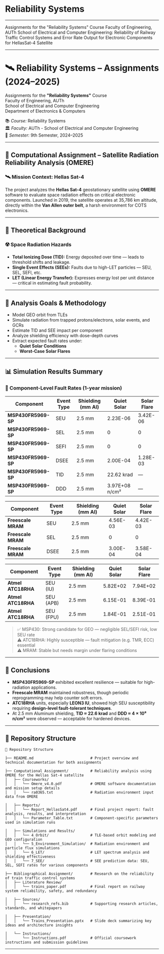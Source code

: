 # Reliability Systems
---

Assignments for the "Reliability Systems" Course Faculty of Engineering, AUTh School of Electrical and Computer Engineering: Reliability of Railway Traffic Control Systems and  Error Rate Output for Electronic Components for HellasSat-4 Satellite

---
# 🛰️ Reliability Systems – Assignments (2024–2025)

Assignments for the **"Reliability Systems"** Course  
Faculty of Engineering, AUTh  
School of Electrical and Computer Engineering  
Department of Electronics & Computers  

📚 *Course:* Reliability Systems  
🏛️ *Faculty:* AUTh - School of Electrical and Computer Engineering  
📅 *Semester:* 9th Semester, 2024–2025  

---

## 📌 Computational Assignment – Satellite Radiation Reliability Analysis (OMERE)

### 🛰️ Mission Context: Hellas Sat-4  
The project analyzes the **Hellas Sat-4** geostationary satellite using **OMERE** software to evaluate space radiation effects on critical electronic components. Launched in 2019, the satellite operates at 35,786 km altitude, directly within the **Van Allen outer belt**, a harsh environment for COTS electronics.

---

## 🧠 Theoretical Background

### ☢️ Space Radiation Hazards
- **Total Ionizing Dose (TID):** Energy deposited over time — leads to threshold shifts and leakage.
- **Single Event Effects (SEEs):** Faults due to high-LET particles — SEU, SEL, SEFI, etc.
- **LET (Linear Energy Transfer):** Expresses energy lost per unit distance — critical in estimating fault probability.

---

## 🔬 Analysis Goals & Methodology

- Model GEO orbit from TLEs  
- Simulate radiation from trapped protons/electrons, solar events, and GCRs  
- Estimate TID and SEE impact per component  
- Analyze shielding efficiency with dose-depth curves  
- Extract expected fault rates under:
  - **Quiet Solar Conditions**
  - **Worst-Case Solar Flares**

---

## 📊 Simulation Results Summary

### 🧪 Component-Level Fault Rates (1-year mission)

| Component             | Event Type | Shielding (mm Al) | Quiet Solar | Solar Flare |
|----------------------|------------|-------------------|-------------|-------------|
| **MSP430FR5969-SP**  | SEU        | 2.5 mm            | 2.23E-06    | 3.42E-06    |
| **MSP430FR5969-SP**  | SEL        | 2.5 mm            | 0           | 0           |
| **MSP430FR5969-SP**  | SEFI       | 2.5 mm            | 0           | 0           |
| **MSP430FR5969-SP**  | DSEE       | 2.5 mm            | 2.00E-04    | 1.28E-03    |
| **MSP430FR5969-SP**  | TID        | 2.5 mm            | 22.62 krad  | —           |
| **MSP430FR5969-SP**  | DDD        | 2.5 mm            | 3.97E+08 n/cm² | —        |

| Component             | Event Type | Shielding (mm Al) | Quiet Solar | Solar Flare |
|----------------------|------------|-------------------|-------------|-------------|
| **Freescale MRAM**   | SEU        | 2.5 mm            | 4.56E-03    | 4.42E-03    |
| **Freescale MRAM**   | SEL        | 2.5 mm            | 0           | 0           |
| **Freescale MRAM**   | DSEE       | 2.5 mm            | 3.00E-04    | 3.58E-04    |

| Component             | Event Type | Shielding (mm Al) | Quiet Solar | Solar Flare |
|----------------------|------------|-------------------|-------------|-------------|
| **Atmel ATC18RHA**   | SEU (IU)   | 2.5 mm            | 5.82E+02    | 7.94E+02    |
| **Atmel ATC18RHA**   | SEU (APB)  | 2.5 mm            | 6.15E-01    | 8.39E-01    |
| **Atmel ATC18RHA**   | SEU (FPU)  | 2.5 mm            | 1.84E-01    | 2.51E-01    |

> ✅ MSP430: Strong candidate for GEO — negligible SEL/SEFI risk, low SEU rate  
> ⚠️ ATC18RHA: Highly susceptible — fault mitigation (e.g. TMR, ECC) essential  
> ⚠️ MRAM: Stable but needs margin under flaring conditions  

---

## 📘 Conclusions

- **MSP430FR5969-SP** exhibited excellent resilience — suitable for high-radiation applications.
- **Freescale MRAM** maintained robustness, though periodic reprogramming may help counter soft errors.
- **ATC18RHA** units, especially **LEON3 IU**, showed high SEU susceptibility requiring **design-level fault-tolerant techniques**.
- At 2.5 mm Aluminum shielding, **TID ≈ 22.6 krad** and **DDD ≈ 4 × 10⁸ n/cm²** were observed — acceptable for hardened devices.

---

## 📁 Repository Structure

```
📁 Repository Structure

├── README.md                          # Project overview and technical documentation for both assignments

├── Computational Assignment/          # Reliability analysis using OMERE for the Hellas Sat-4 satellite
│   ├── Courseworks/                   
│   │   └── Omere_v4.0.pdf             # OMERE software documentation and mission setup details
│   │   └── ra0365.txt                 # Radiation environment input data from OMERE

│   ├── Reports/                       
│   │   └── Report_HellasSat4.pdf      # Final project report: fault analysis, results, and interpretation
│   │   └── Parameter_Table.txt        # Component-specific parameters used in simulation runs

│   ├── Simulations and Results/       
│   │   └── 4_Orbit/                   # TLE-based orbit modeling and GEO configuration
│   │   └── 5_Environment_Simulation/  # Radiation environment and particle flux simulations
│   │   └── 6_LET/                     # LET spectrum analysis and shielding effectiveness
│   │   └── 7_SEE/                     # SEE prediction data: SEU, SEL, SEFI rates for various components

├── Bibliographical Assignment/        # Research on the reliability of train traffic control systems
│   ├── Literature Review/             
│   │   └── trains_paper.pdf           # Final report on railway system reliability, safety, and redundancy

│   ├── Sources/                       
│   │   └── research_refs.bib          # Supporting research articles, standards, and whitepapers

│   ├── Presentation/                 
│   │   └── Trains_Presentation.pptx   # Slide deck summarizing key ideas and architecture insights

│   └── Instructions/                 
│       └── Instructions.pdf           # Official coursework instructions and submission guidelines
```

---
